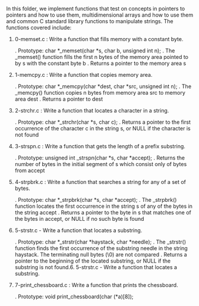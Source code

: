 In this folder, we implement functions that test on concepts in pointers to pointers and how to use them, multidimensional arrays and how to use them and common C standard library functions to manipulate strings.
The functions covered include:

1. 0-memset.c : Write a function that fills memory with a constant byte.

	. Prototype: char *_memset(char *s, char b, unsigned int n);
	. The _memset() function fills the first n bytes of the memory area pointed to by s with the constant byte b
	. Returns a pointer to the memory area s

2. 1-memcpy.c : Write a function that copies memory area.

	. Prototype: char *_memcpy(char *dest, char *src, unsigned int n);
	. The _memcpy() function copies n bytes from memory area src to memory area dest
	. Returns a pointer to dest

3. 2-strchr.c : Write a function that locates a character in a string.

	. Prototype: char *_strchr(char *s, char c);
	. Returns a pointer to the first occurrence of the character c in the string s, or NULL if the character is not found

4. 3-strspn.c : Write a function that gets the length of a prefix substring.

	. Prototype: unsigned int _strspn(char *s, char *accept);
	. Returns the number of bytes in the initial segment of s which consist only of bytes from accept

5. 4-strpbrk.c : Write a function that searches a string for any of a set of bytes.

	. Prototype: char *_strpbrk(char *s, char *accept);
	. The _strpbrk() function locates the first occurrence in the string s of any of the bytes in the string accept
	. Returns a pointer to the byte in s that matches one of the bytes in accept, or NULL if no such byte is found

6. 5-strstr.c - Write a function that locates a substring.

	. Prototype: char *_strstr(char *haystack, char *needle);
	. The _strstr() function finds the first occurrence of the substring needle in the string haystack. The terminating null bytes (\0) are not compared
	. Returns a pointer to the beginning of the located substring, or NULL if the substring is not found.6. 5-strstr.c - Write a function that locates a substring.

7. 7-print_chessboard.c : Write a function that prints the chessboard.

	. Prototype: void print_chessboard(char (*a)[8]);

